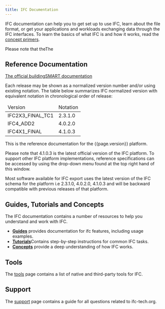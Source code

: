 ```yaml
---
title: IFC Documentation
---
```


<p>IFC documentation can help you to get set up to use IFC, learn about the file format, or get your applications and workloads exchanging data through the IFC interfaces. To learn the basics of what IFC is and how it works, read the <a href="/docs/concepts/">concept primers</a>.</p>

<p>Please note that theThe</p>

<h2>Reference Documentation</h2>

<p><a href="/docs/reference/">The official buildingSMART documentation</a></p>

Each release may be shown as a normalized version number and/or using existing notation. The table below summarizes IFC normalized version with equivalent notation in chronological order of release: 

<table>
  <thead>
    <tr>
      <td>Version</td>
      <td>Notation</td>
    </tr>
  </thead>
  <tbody>
    <tr>
      <td>IFC2X3_FINAL_TC1</td>
      <td>2.3.1.0</td>
    </tr>
    <tr>
      <td>IFC4_ADD2</td>
      <td>4.0.2.0</td>
    </tr>
    <tr>
      <td>IFC4X1_FINAL</td>
      <td>4.1.0.3</td>
    </tr>
  </tbody>
</table>  

This is the reference documentation for the {{page.version}} platform.

Please note that 4.1.0.3 is the latest official version of the IFC platform. To support other IFC platform implementations, reference specifications can be accessed by using the drop-down menu found at the top right hand of this window. 

Most software available for IFC export uses the latest version of the IFC schema for the platform i.e 2.3.1.0, 4.0.2.0, 4.1.0.3 and will be backward compatible with previous releases of that platform.

<h2>Guides, Tutorials and Concepts</h2>

 <p>The IFC documentation contains a number of resources to help you understand and work with IFC.</p> 
<ul>
<li><b><a href="/docs/guides/">Guides</a></b> provides documentation for ifc features, including usage examples.</li>
<li><b><a href="/docs/tutorials/">Tutorials</a></b>Contains step-by-step instructions for common IFC tasks.</li>
<li><b><a href="/docs/concepts/">Concepts</a></b> provide a deep understanding of how IFC works.</li>
</ul>

<h2>Tools</h2>

<p>The <a href="/docs/tools/">tools</a> page contains a list of native and third-party tools for IFC.</p>

<h2>Support</h2>

<p>The <a href="/docs/troubleshooting/">support</a> page contains a guide for all questions related to ifc-tech.org.</p>
